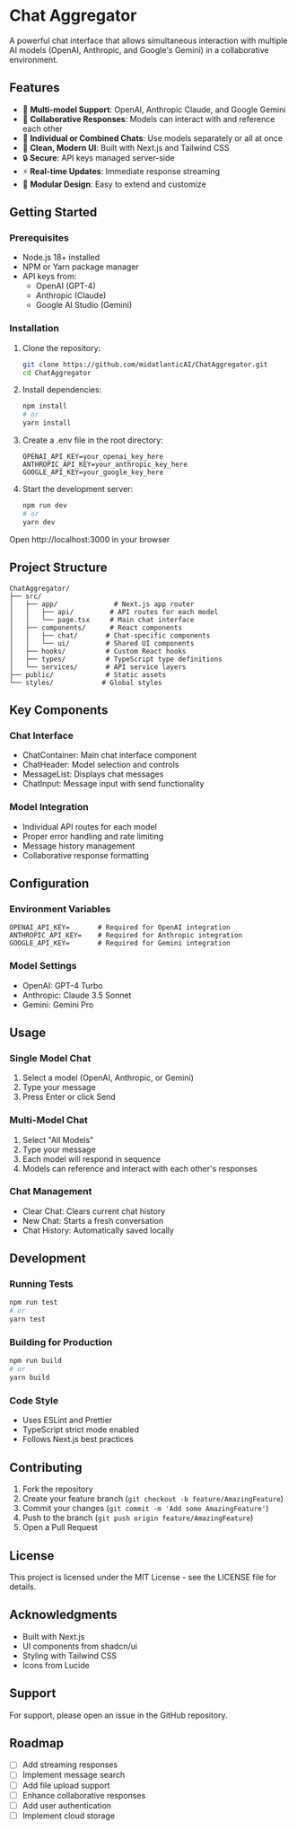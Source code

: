 # Chat Aggregator

A powerful chat interface that allows simultaneous interaction with multiple AI models (OpenAI, Anthropic, and Google's Gemini) in a collaborative environment.

## Features

* 🤖 **Multi-model Support**: OpenAI, Anthropic Claude, and Google Gemini
* 🔄 **Collaborative Responses**: Models can interact with and reference each other
* 💬 **Individual or Combined Chats**: Use models separately or all at once
* 🎨 **Clean, Modern UI**: Built with Next.js and Tailwind CSS
* 🔒 **Secure**: API keys managed server-side
* ⚡ **Real-time Updates**: Immediate response streaming
* 🧩 **Modular Design**: Easy to extend and customize

## Getting Started

### Prerequisites

* Node.js 18+ installed
* NPM or Yarn package manager
* API keys from:
  * OpenAI (GPT-4)
  * Anthropic (Claude)
  * Google AI Studio (Gemini)

### Installation

1. Clone the repository:
   ```bash
   git clone https://github.com/midatlanticAI/ChatAggregator.git
   cd ChatAggregator
   ```

2. Install dependencies:
   ```bash
   npm install
   # or
   yarn install
   ```

3. Create a .env file in the root directory:
   ```env
   OPENAI_API_KEY=your_openai_key_here
   ANTHROPIC_API_KEY=your_anthropic_key_here
   GOOGLE_API_KEY=your_google_key_here
   ```

4. Start the development server:
   ```bash
   npm run dev
   # or
   yarn dev
   ```

Open http://localhost:3000 in your browser

## Project Structure

```
ChatAggregator/
├── src/
│   ├── app/              # Next.js app router
│   │   ├── api/         # API routes for each model
│   │   └── page.tsx     # Main chat interface
│   ├── components/      # React components
│   │   ├── chat/       # Chat-specific components
│   │   └── ui/         # Shared UI components
│   ├── hooks/          # Custom React hooks
│   ├── types/          # TypeScript type definitions
│   └── services/       # API service layers
├── public/             # Static assets
└── styles/            # Global styles
```

## Key Components

### Chat Interface
* ChatContainer: Main chat interface component
* ChatHeader: Model selection and controls
* MessageList: Displays chat messages
* ChatInput: Message input with send functionality

### Model Integration
* Individual API routes for each model
* Proper error handling and rate limiting
* Message history management
* Collaborative response formatting

## Configuration

### Environment Variables
```env
OPENAI_API_KEY=       # Required for OpenAI integration
ANTHROPIC_API_KEY=    # Required for Anthropic integration
GOOGLE_API_KEY=       # Required for Gemini integration
```

### Model Settings
* OpenAI: GPT-4 Turbo
* Anthropic: Claude 3.5 Sonnet
* Gemini: Gemini Pro

## Usage

### Single Model Chat
1. Select a model (OpenAI, Anthropic, or Gemini)
2. Type your message
3. Press Enter or click Send

### Multi-Model Chat
1. Select "All Models"
2. Type your message
3. Each model will respond in sequence
4. Models can reference and interact with each other's responses

### Chat Management
* Clear Chat: Clears current chat history
* New Chat: Starts a fresh conversation
* Chat History: Automatically saved locally

## Development

### Running Tests
```bash
npm run test
# or
yarn test
```

### Building for Production
```bash
npm run build
# or
yarn build
```

### Code Style
* Uses ESLint and Prettier
* TypeScript strict mode enabled
* Follows Next.js best practices

## Contributing

1. Fork the repository
2. Create your feature branch (`git checkout -b feature/AmazingFeature`)
3. Commit your changes (`git commit -m 'Add some AmazingFeature'`)
4. Push to the branch (`git push origin feature/AmazingFeature`)
5. Open a Pull Request

## License

This project is licensed under the MIT License - see the LICENSE file for details.

## Acknowledgments

* Built with Next.js
* UI components from shadcn/ui
* Styling with Tailwind CSS
* Icons from Lucide

## Support

For support, please open an issue in the GitHub repository.

## Roadmap

- [ ] Add streaming responses
- [ ] Implement message search
- [ ] Add file upload support
- [ ] Enhance collaborative responses
- [ ] Add user authentication
- [ ] Implement cloud storage